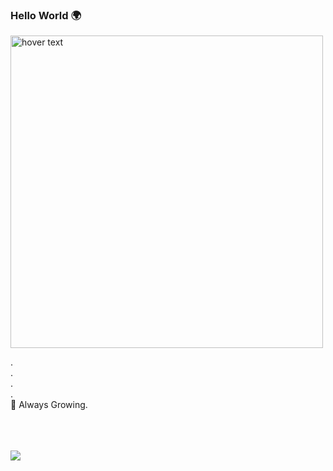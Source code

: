 ### Hello World :earth_africa:

<img align="center" src="https://i.postimg.cc/L6GcLbSB/undraw-Proud-coder-re-exuy.pngZ" width="500" title="hover text">

.<br/>
.<br/>
.<br/>
.<br/>
🌱 Always Growing.<br/>
<!-- 🔭 In addition, I’m working on css/js awesome side projects.<br/> -->
<!-- 👯 I'll be looking for a full time javascript developer jop at the mid of 2021.<br/> -->

<!--  ### Languages/Frameworks:

<a href="#"><img align="left" alt="HTML5" width="26px" src="https://raw.githubusercontent.com/github/explore/80688e429a7d4ef2fca1e82350fe8e3517d3494d/topics/html/html.png" /></a>
<a href="#"><img align="left" alt="CSS3" width="26px" src="https://raw.githubusercontent.com/github/explore/80688e429a7d4ef2fca1e82350fe8e3517d3494d/topics/css/css.png" /></a>
<a href="#"><img align="left" alt="JavaScript" width="26px" src="https://raw.githubusercontent.com/github/explore/80688e429a7d4ef2fca1e82350fe8e3517d3494d/topics/javascript/javascript.png" /></a>
<a href="#"><img align="left" alt="React" width="26px" src="https://encrypted-tbn0.gstatic.com/images?q=tbn%3AANd9GcTs_UzjeOC74sYTYHZb1Bhtm2_KXSiJ1xZCYA&usqp=CAU" /></a>
<a href="#"><img align="left" alt="Sass" width="26px" src="https://logos-download.com/wp-content/uploads/2016/09/Sass_logo-700x524.png" /></a>
<a href="#"><img align="left" alt="Node.js" width="26px" src="https://raw.githubusercontent.com/github/explore/80688e429a7d4ef2fca1e82350fe8e3517d3494d/topics/nodejs/nodejs.png" /></a>
<a href="#"><img align="left" alt="Postgresql" width="26px" src="https://www.postgresql.org/media/img/about/press/elephant.png" /></a>
<a href="#"><img align="left" alt="MongoDB" width="26px" src="https://raw.githubusercontent.com/github/explore/80688e429a7d4ef2fca1e82350fe8e3517d3494d/topics/mongodb/mongodb.png" /></a>
<a href="#"><img align="left" alt="Git" width="26px" src="https://raw.githubusercontent.com/github/explore/80688e429a7d4ef2fca1e82350fe8e3517d3494d/topics/git/git.png" /></a>
<a href="#"><img align="left" alt="GitHub" width="26px" src="https://raw.githubusercontent.com/github/explore/78df643247d429f6cc873026c0622819ad797942/topics/github/github.png" /></a> -->


<br/><br/><br/>   ![](http://estruyf-github.azurewebsites.net/api/VisitorHit?user=salwamugh&repo=SalwaMugh&countColorcountColor&countColor=%23FB6E7F)
<!--
**SalwaMugh/SalwaMugh** is a ✨ _special_ ✨ repository because its `README.md` (this file) appears on your GitHub profile.

Here are some ideas to get you started:

- 🔭 I’m currently working on ...
- 🌱 I’m currently learning ...
- 👯 I’m looking to collaborate on ...
- 🤔 I’m looking for help with ...
- 💬 Ask me about ...
- 📫 How to reach me: ...
- 😄 Pronouns: ...
- ⚡ Fun fact: ...
-->
